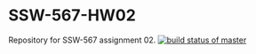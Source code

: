 # SSW-567-HW02
Repository for SSW-567 assignment 02.
[![build status of master](https://travis-ci.org/RedRoach51/SSW-567-HW02.svg?branch=master)](https://travis-ci.org/RedRoach51/SSW-567-HW02)
